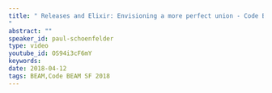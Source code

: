 ```yaml
---
title: " Releases and Elixir: Envisioning a more perfect union - Code BEAM SF 2018
"
abstract: ""
speaker_id: paul-schoenfelder
type: video
youtube_id: OS94i3cF6mY
keywords: 
date: 2018-04-12
tags: BEAM,Code BEAM SF 2018
---
```


